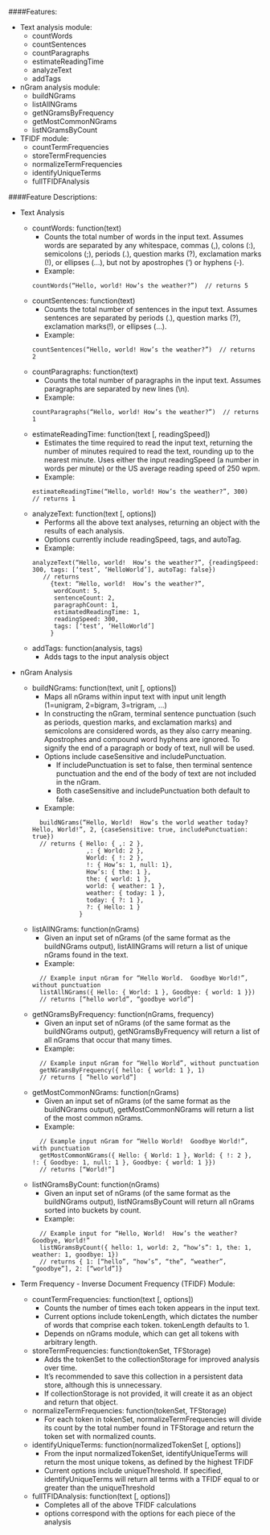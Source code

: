 ####Features:
  * Text analysis module:
    * countWords
    * countSentences
    * countParagraphs
    * estimateReadingTime
    * analyzeText
    * addTags
  * nGram analysis module:
    * buildNGrams
    * listAllNGrams
    * getNGramsByFrequency
    * getMostCommonNGrams
    * listNGramsByCount
  * TFIDF module:
    * countTermFrequencies
    * storeTermFrequencies
    * normalizeTermFrequencies
    * identifyUniqueTerms
    * fullTFIDFAnalysis

####Feature Descriptions:
  * Text Analysis
    * countWords: function(text)
      * Counts the total number of words in the input text.  Assumes words are separated by any whitespace, commas (,), colons (:), semicolons (;), periods (.), question marks (?), exclamation marks (!), or ellipses (...), but not by apostrophes (‘) or hyphens (-).
      * Example:
      ```
      countWords(“Hello, world! How’s the weather?”)  // returns 5
      ```
    * countSentences: function(text)
      * Counts the total number of sentences in the input text.  Assumes sentences are separated by periods (.), question marks (?), exclamation marks(!), or ellipses (...).
      * Example:
      ```
      countSentences(“Hello, world! How’s the weather?”)  // returns 2
      ```
    * countParagraphs: function(text)
      * Counts the total number of paragraphs in the input text.  Assumes paragraphs are separated by new lines (\n).
      * Example:
      ```
      countParagraphs(“Hello, world! How’s the weather?”)  // returns 1
      ```
    * estimateReadingTime: function(text [, readingSpeed])
      * Estimates the time required to read the input text, returning the number of minutes required to read the text, rounding up to the nearest minute.  Uses either the input readingSpeed (a number in words per minute) or the US average reading speed of 250 wpm.
      * Example:
      ```
      estimateReadingTime(“Hello, world! How’s the weather?”, 300)  // returns 1
      ```
    * analyzeText: function(text [, options])
      * Performs all the above text analyses, returning an object with the results of each analysis.
      * Options currently include readingSpeed, tags, and autoTag.
      * Example:
      ```
      analyzeText(“Hello, world!  How’s the weather?”, {readingSpeed: 300, tags: [‘test’, ‘HelloWorld’], autoTag: false})
         // returns 
           {text: “Hello, world!  How’s the weather?”,
            wordCount: 5,
            sentenceCount: 2,
            paragraphCount: 1,
            estimatedReadingTime: 1,
            readingSpeed: 300,
            tags: [‘test’, ‘HelloWorld’]
           }
      ```
    * addTags: function(analysis, tags)
      * Adds tags to the input analysis object

  * nGram Analysis
    * buildNGrams: function(text, unit [, options])
      * Maps all nGrams within input text with input unit length (1=unigram, 2=bigram, 3=trigram, ...) 
      * In constructing the nGram, terminal sentence punctuation (such as periods, question marks, and exclamation marks) and semicolons are considered words, as they also carry meaning.  Apostrophes and compound word hyphens are ignored.  To signify the end of a paragraph or body of text, null will be used.
      * Options include caseSensitive and includePunctuation.
        * If includePunctuation is set to false, then terminal sentence punctuation and the end of the body of text are not included in the nGram.
        * Both caseSensitive and includePunctuation both default to false.
      * Example:
      ```
        buildNGrams(“Hello, World!  How’s the world weather today? Hello, World!”, 2, {caseSensitive: true, includePunctuation: true})
        // returns { Hello: { ,: 2 },
                     ,: { World: 2 },
                     World: { !: 2 },
                     !: { How’s: 1, null: 1},
                     How’s: { the: 1 },
                     the: { world: 1 },
                     world: { weather: 1 },
                     weather: { today: 1 },
                     today: { ?: 1 },
                     ?: { Hello: 1 }
                   }
      ```
    * listAllNGrams: function(nGrams)
      * Given an input set of nGrams (of the same format as the buildNGrams output), listAllNGrams will return a list of unique nGrams found in the text.
      * Example:
      ```
        // Example input nGram for “Hello World.  Goodbye World!”, without punctuation
        listAllNGrams({ Hello: { World: 1 }, Goodbye: { world: 1 }})
        // returns [“hello world”, “goodbye world”]
      ```
    * getNGramsByFrequency: function(nGrams, frequency)
      * Given an input set of nGrams (of the same format as the buildNGrams output), getNGramsByFrequency will return a list of all nGrams that occur that many times.
      * Example:
      ```
        // Example input nGram for “Hello World”, without punctuation
        getNGramsByFrequency({ hello: { world: 1 }, 1)
        // returns [ “hello world”]
      ```
    * getMostCommonNGrams: function(nGrams)
      * Given an input set of nGrams (of the same format as the buildNGrams output), getMostCommonNGrams will return a list of the most common nGrams.
      * Example:
      ```
        // Example input nGram for “Hello World!  Goodbye World!”, with punctuation
        getMostCommonNGrams({ Hello: { World: 1 }, World: { !: 2 }, !: { Goodbye: 1, null: 1 }, Goodbye: { world: 1 }})
        // returns [“World!”]
      ```
    * listNGramsByCount: function(nGrams)
      * Given an input set of nGrams (of the same format as the buildNGrams output), listNGramsByCount will return all nGrams sorted into buckets by count.
      * Example:
      ```
        // Example input for “Hello, World!  How’s the weather?  Goodbye, World!”
        listNGramsByCount({ hello: 1, world: 2, “how’s”: 1, the: 1, weather: 1, goodbye: 1})
        // returns { 1: [“hello”, “how’s”, “the”, “weather”, “goodbye”], 2: [“world”]}
      ```

  * Term Frequency - Inverse Document Frequency (TFIDF) Module:
    * countTermFrequencies: function(text [, options])
      * Counts the number of times each token appears in the input text.
      * Current options include tokenLength, which dictates the number of words that comprise each token.  tokenLength defaults to 1.
      * Depends on nGrams module, which can get all tokens with arbitrary length.
    * storeTermFrequencies: function(tokenSet, TFStorage)
      * Adds the tokenSet to the collectionStorage for improved analysis over time.
      * It’s recommended to save this collection in a persistent data store, although this is unnecessary.
      * If collectionStorage is not provided, it will create it as an object and return that object.
    * normalizeTermFrequencies: function(tokenSet, TFStorage)
      * For each token in tokenSet, normalizeTermFrequencies will divide its count by the total number found in TFStorage and return the token set with normalized counts.
    * identifyUniqueTerms: function(normalizedTokenSet [, options])
      * From the input normalizedTokenSet, identifyUniqueTerms will return the most unique tokens, as defined by the highest TFIDF
      * Current options include uniqueThreshold.  If specified, identifyUniqueTerms will return all terms with a TFIDF equal to or greater than the uniqueThreshold
    * fullTFIDAnalysis: function(text [, options])
      * Completes all of the above TFIDF calculations
      * options correspond with the options for each piece of the analysis
